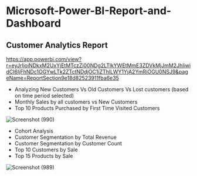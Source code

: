 # Microsoft-Power-BI-Report-and-Dashboard

## Customer Analytics Report

https://app.powerbi.com/view?r=eyJrIjoiNDkxM2UxYjEtMTczZi00NDg2LTlkYWEtMmE3ZDVkMjJmM2JhIiwidCI6IjFhNDc1OGYwLTk2ZTctNDdjOC1iZThlLWY1YjA2YmRiOGU0NSJ9&pageName=ReportSection9e18d82523911fba6e35

- Analyzing New Customers Vs Old Customers  Vs Lost customers (based on time period selected)
- Monthly Sales by all customers vs New Customers
- Top 10 Products Purchased by First Time Visited Customers

![Screenshot (990)](https://user-images.githubusercontent.com/40290007/145528167-0dcc26f0-84f0-4418-ab02-06834e7ea95e.png)

- Cohort Analysis
- Customer Segmentation by Total Revenue
- Customer Segmentation by Customer Count
- Top 10 Customers by Sale
- Top 15 Products by Sale

![Screenshot (989)](https://user-images.githubusercontent.com/40290007/145528154-a01b8f16-7fb5-4b8d-b5f4-76bf9b836d31.png)

